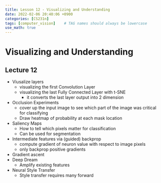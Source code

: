 ```yaml
---
title: Lesson 12 - Visualizing and Understanding
date: 2022-02-06 20:40:06 +0900
categories: [CS231n]
tags: [computer_vision]    # TAG names should always be lowercase
use_math: true
---
```


# **Visualizing and Understanding**

## **Lecture 12**

- Viusalize layers
    - visualizing the first Convolution Layer
    - visualizing the last Fully Connected Layer with t-SNE
        - it converts the last layer output into 2 dimension
- Occlusion Experiments
    - cover up the input image to see which part of the image was critical for classifying
    - Draw heatmap of probability at each mask location
- Saliency Maps
    - How to tell which pixels matter for classification
    - Can be used for segmentation
- Intermediate features via (guided) backprop
    - compute gradient of neuron value with respect to image pixels
    - only backprop positive gradients
- Gradient ascent
- Deep Dream
    - Amplify existing features
- Neural Style Transfer
    - Style transfer requires many forward